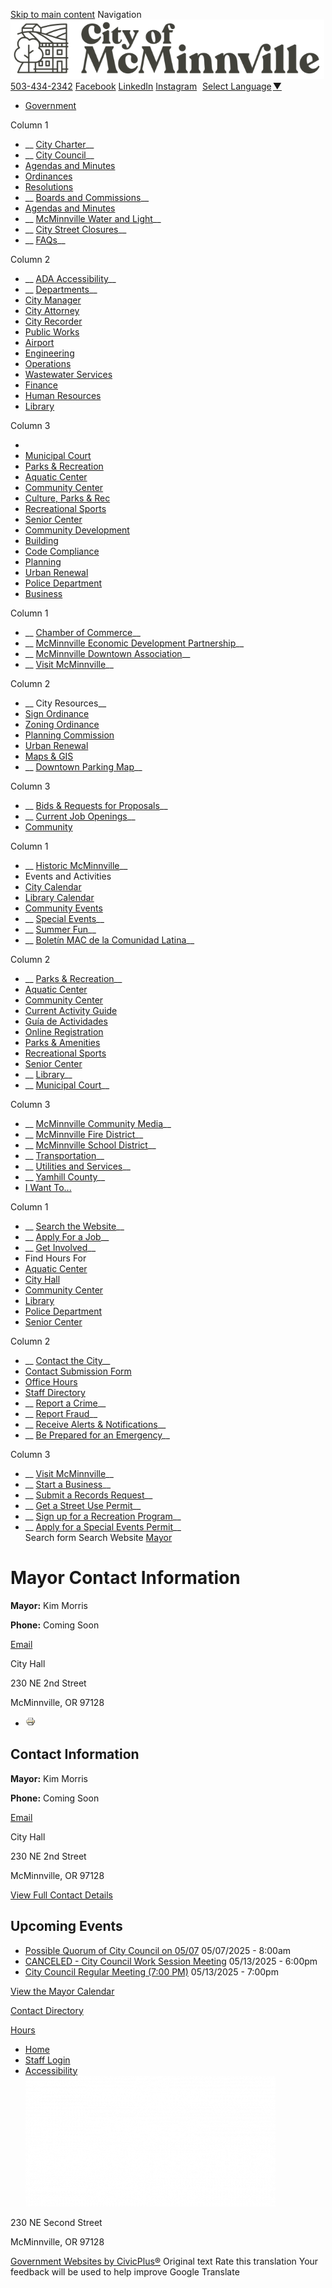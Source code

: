   [Skip to main content](https://www.mcminnvilleoregon.gov/mayor/custom-contact-page/mayor-contact-information/)  Navigation  [![Home](images/898ceab8dd4f744c4a78d28ee90e9ac6b3b079109ed287557fe93c14fdd9d77a.png)](https://www.mcminnvilleoregon.gov/)   [503-434-2342]()   [Facebook](https://www.facebook.com/TheCityofMcMinnville)  [LinkedIn](https://www.linkedin.com/company/city-of-mcminnville/)  [Instagram](https://www.instagram.com/city_of_mcminnville/)   ![](images/ab5314affea2908d9d1d48192927b2287dcc1864718987803c26fba0d5b54a47.gif)   [Select Language![](images/ab5314affea2908d9d1d48192927b2287dcc1864718987803c26fba0d5b54a47.gif)​![](images/ab5314affea2908d9d1d48192927b2287dcc1864718987803c26fba0d5b54a47.gif)▼](https://www.mcminnvilleoregon.gov/mayor/custom-contact-page/mayor-contact-information/)  

 *  [Government]()    

Column 1  

   *  __ [City Charter](http://www.mcminnvilleoregon.gov/sites/default/files/fileattachments/city_council/page/1396/city_charter.pdf)__ 
   *  __ [City Council](https://www.mcminnvilleoregon.gov/citycouncil)__ 
   *  [Agendas and Minutes](http://www.mcminnvilleoregon.gov/meetings?field_microsite_tid_1=27) 
   *  [Ordinances](https://www.mcminnvilleoregon.gov/ordinances) 
   *  [Resolutions](https://www.mcminnvilleoregon.gov/resolutions) 
   *  __ [Boards and Commissions](https://www.mcminnvilleoregon.gov/bc)__ 
   *  [Agendas and Minutes](https://www.mcminnvilleoregon.gov/meetings) 
   *  __ [McMinnville Water and Light](https://www.mc-power.com/)__ 
   *  __ [City Street Closures](https://www.mcminnvilleoregon.gov/ops/page/construction-updates)__ 
   *  __ [FAQs](https://www.mcminnvilleoregon.gov/faqs)__   

Column 2  

   *  __ [ADA Accessibility](https://www.mcminnvilleoregon.gov/ada)__ 
   *  __ [Departments]()__ 
   *  [City Manager](https://www.mcminnvilleoregon.gov/citymanager) 
   *  [   City Attorney](https://www.mcminnvilleoregon.gov/attorney) 
   *  [   City Recorder](https://www.mcminnvilleoregon.gov/cityrecorder) 
   *  [Public Works](https://www.mcminnvilleoregon.gov/publicworks) 
   *  [   Airport](https://www.mcminnvilleoregon.gov/airport) 
   *  [   Engineering](https://www.mcminnvilleoregon.gov/engineering) 
   *  [   Operations](https://www.mcminnvilleoregon.gov/ops) 
   *  [   Wastewater Services](https://www.mcminnvilleoregon.gov/wastewater) 
   *  [Finance](https://www.mcminnvilleoregon.gov/finance) 
   *  [Human Resources](https://www.mcminnvilleoregon.gov/hr) 
   *  [Library](https://www.mcminnvilleoregon.gov/library)   

Column 3  

   *  
   *  [Municipal Court](https://www.mcminnvilleoregon.gov/municipalcourt) 
   *  [Parks & Recreation](https://www.mcminnvilleoregon.gov/parksrec) 
   *  [   Aquatic Center](https://www.mcminnvilleoregon.gov/aquatic) 
   *  [   Community Center](https://www.mcminnvilleoregon.gov/communitycenter) 
   *  [   Culture, Parks & Rec](https://www.mcminnvilleoregon.gov/macpac) 
   *  [   Recreational Sports](https://www.mcminnvilleoregon.gov/parksrec/page/recreational-sports) 
   *  [   Senior Center](https://www.mcminnvilleoregon.gov/seniorcenter) 
   *  [Community Development](https://www.mcminnvilleoregon.gov/cd) 
   *  [   Building](https://www.mcminnvilleoregon.gov/building) 
   *  [   Code Compliance](https://www.mcminnvilleoregon.gov/cd/page/code-compliance-community-relations) 
   *  [   Planning](https://www.mcminnvilleoregon.gov/cd/planning) 
   *  [   Urban Renewal](http://www.mcminnvilleoregon.gov/cd/page/urban-renewal) 
   *  [Police Department](https://www.mcminnvilleoregon.gov/police)  
 *  [Business]()    

Column 1  

   *  __ [Chamber of Commerce](http://mcminnville.org/)__ 
   *  __ [McMinnville Economic Development Partnership](https://www.mcminnvillebusiness.com/)__ 
   *  __ [McMinnville Downtown Association](https://downtownmcminnville.com/)__ 
   *  __ [Visit McMinnville](https://visitmcminnville.com/)__   

Column 2  

   *  __ City Resources__ 
   *  [Sign Ordinance](https://www.mcminnvilleoregon.gov/cd/page/sign-ordinance) 
   *  [Zoning Ordinance](https://www.mcminnvilleoregon.gov/cd/page/zoning-ordinance) 
   *  [Planning Commission](https://www.mcminnvilleoregon.gov/pc) 
   *  [Urban Renewal](https://www.mcminnvilleoregon.gov/cd/page/urban-renewal) 
   *  [Maps & GIS](https://www.mcminnvilleoregon.gov/engineering/page/gis-and-mapping) 
   *  __ [Downtown Parking Map](http://www.mcminnvilleoregon.gov/sites/default/files/fileattachments/community/page/1499/downtown_parking_map.pdf)__   

Column 3  

   *  __ [Bids & Requests for Proposals](https://www.demandstar.com/app/agencies/oregon/city-of-mcminnville/procurement-opportunities/3bce23de-d24b-4a5f-9248-b0a0a23f533e/)__ 
   *  __ [Current Job Openings](http://www.mcminnvilleoregon.gov/jobs)__  
 *  [Community]()    

Column 1  

   *  __ [Historic McMinnville]()__ 
   *  Events and Activities 
   *  [City Calendar](https://www.mcminnvilleoregon.gov/calendar) 
   *  [Library Calendar](https://www.mcminnvilleoregon.gov/calendar/month?field_microsite_tid=95) 
   *  [Community Events](https://www.mcminnvilleoregon.gov/calendar/month?field_microsite_tid=26&field_microsite_tid_1=All) 
   *  __ [Special Events](http://visitmcminnville.com/events/)__ 
   *  __ [Summer Fun](https://www.mcminnvilleoregon.gov/summerfun)__ 
   *  __ [Boletín MAC de la Comunidad Latina](http://www.mcminnvilleoregon.gov/community/page/bolet%C3%ADn-mac-de-la-comunidad-latina)__   

Column 2  

   *  __ [Parks & Recreation](https://www.mcminnvilleoregon.gov/parksrec)__ 
   *  [Aquatic Center](https://www.mcminnvilleoregon.gov/aquatic) 
   *  [Community Center](https://www.mcminnvilleoregon.gov/communitycenter) 
   *  [Current Activity Guide](https://www.mcminnvilleoregon.gov/sites/default/files/media/activity-guide-eng/index.html) 
   *  [Guía de Actividades](https://www.mcminnvilleoregon.gov/sites/default/files/media/activity-guide-spa/index.html) 
   *  [Online Registration](https://activenet020.active.com/mcminnvilleparksandrec/) 
   *  [Parks & Amenities](https://www.mcminnvilleoregon.gov/parksites) 
   *  [Recreational Sports](https://www.mcminnvilleoregon.gov/parksrec/page/recreational-sports) 
   *  [Senior Center](https://www.mcminnvilleoregon.gov/seniorcenter) 
   *  __ [Library](https://www.mcminnvilleoregon.gov/library)__ 
   *  __ [Municipal Court](https://www.mcminnvilleoregon.gov/municipalcourt)__   

Column 3  

   *  __ [McMinnville Community Media](http://www.mcm11.org/)__ 
   *  __ [McMinnville Fire District](https://mcminnvillefiredistrict.org/)__ 
   *  __ [McMinnville School District](http://www.msd.k12.or.us/)__ 
   *  __ [Transportation](http://www.yctransitarea.org/)__ 
   *  __ [Utilities and Services](https://www.mcminnvilleoregon.gov/community/page/hook-local-utilities-listing)__ 
   *  __ [Yamhill County](http://www.yamhillcounty.gov/)__  
 *  [I Want To...]()    

Column 1  

   *  __ [Search the Website](https://www.mcminnvilleoregon.gov/search)__ 
   *  __ [Apply For a Job](https://www.governmentjobs.com/careers/Mcminnville)__ 
   *  __ [Get Involved](https://www.mcminnvilleoregon.gov/community/page/get-involved-0)__ 
   *  Find Hours For 
   *  [Aquatic Center](https://www.mcminnvilleoregon.gov/aquatic/page/weekly-schedule) 
   *  [City Hall](https://www.mcminnvilleoregon.gov/cityadmin/custom-contact-page/city-administration-contact-information) 
   *  [Community Center](https://www.mcminnvilleoregon.gov/communitycenter/custom-contact-page/community-center-contact-information) 
   *  [Library](https://www.mcminnvilleoregon.gov/library/custom-contact-page/library-contact-information) 
   *  [Police Department](https://www.mcminnvilleoregon.gov/police/custom-contact-page/police-contact-information) 
   *  [Senior Center](https://www.mcminnvilleoregon.gov/seniorcenter/custom-contact-page/senior-center-contact-information)   

Column 2  

   *  __ [Contact the City](https://www.mcminnvilleoregon.gov/contact)__ 
   *  [Contact Submission Form](https://www.mcminnvilleoregon.gov/contact) 
   *  [Office Hours](https://www.mcminnvilleoregon.gov/contact) 
   *  [Staff Directory](https://www.mcminnvilleoregon.gov/directory) 
   *  __ [Report a Crime](https://www.mcminnvilleoregon.gov/police/webform/citizen-crime-report)__ 
   *  __ [Report Fraud](https://www.mcminnvilleoregon.gov/cityadmin/webform/report-fraud-city-resources)__ 
   *  __ [Receive Alerts & Notifications](https://www.mcminnvilleoregon.gov/newsletter/subscriptions)__ 
   *  __ [Be Prepared for an Emergency](https://www.mcminnvilleoregon.gov/fire/page/emergency-management)__   

Column 3  

   *  __ [Visit McMinnville](http://visitmcminnville.com/)__ 
   *  __ [Start a Business](http://www.mcminnvillebusiness.com/)__ 
   *  __ [Submit a Records Request](https://mcminnvilleor.govqa.us/WEBAPP/_rs/(S(ckjxol0c1e1tui3t55sdayls))/SupportHome.aspx?sSessionID=)__ 
   *  __ [Get a Street Use Permit](https://www.mcminnvilleoregon.gov/publicworks/webform/application-street-usepublic-right-way-use)__ 
   *  __ [Sign up for a Recreation Program](https://apm.activecommunities.com/mcminnvilleparksandrec/Home)__ 
   *  __ [Apply for a Special Events Permit](https://www.mcminnvilleoregon.gov/police/page/application-packet-special-event-permit)__  
 Search form Search Website  [Mayor](https://www.mcminnvilleoregon.gov/mayor)   []()  

# Mayor Contact Information

 __Mayor:__ Kim Morris

 __Phone:__   Coming Soon

 [Email](mailto:kim.morris@mcminnvilleoregon.gov) 

City Hall 

230 NE 2nd Street 

McMinnville, OR 97128

 *  [![Printer-friendly version](images/2f21693853c4ffe0d26b4cff26b3f1cbdb70819ba99620a822d7650fde8b95f8.png)](https://www.mcminnvilleoregon.gov/print/19301) 

## Contact Information

 __Mayor:__ Kim Morris

 __Phone:__   Coming Soon

 [Email](mailto:kim.morris@mcminnvilleoregon.gov) 

City Hall 

230 NE 2nd Street 

McMinnville, OR 97128

  [View Full Contact Details](https://www.mcminnvilleoregon.gov/mayor/custom-contact-page/mayor-contact-information)  

## Upcoming Events

 *   [Possible Quorum of City Council on 05/07](https://www.mcminnvilleoregon.gov/citycouncil/page/possible-quorum-city-council-0507)  05/07/2025 - 8:00am 
 *   [CANCELED - City Council Work Session Meeting](https://www.mcminnvilleoregon.gov/citycouncil/page/canceled-city-council-work-session-meeting-1)  05/13/2025 - 6:00pm 
 *   [City Council Regular Meeting (7:00 PM)](https://www.mcminnvilleoregon.gov/citycouncil/page/city-council-regular-meeting-700-pm-25)  05/13/2025 - 7:00pm 

 [View the Mayor Calendar](https://www.mcminnvilleoregon.gov/calendar?field_microsite_tid=1081) 

  [Contact Directory](https://www.mcminnvilleoregon.gov/directory) 

 [Hours](https://www.mcminnvilleoregon.gov/contact)  

 *  [Home](https://www.mcminnvilleoregon.gov/) 
 *  [Staff Login](https://www.mcminnvilleoregon.gov/user/login?current=node/19301) 
 *  [Accessibility](https://www.mcminnvilleoregon.gov/) 
  ![City of McMinnville, OR](images/af676e901842fd0a1a03627cbeb5512b659541ad8a13030f080b0ea29b413408.png)  

230 NE Second Street

McMinnville, OR 97128

  [Government Websites by CivicPlus®](http://civicplus.com/)  Original text Rate this translation Your feedback will be used to help improve Google Translate 